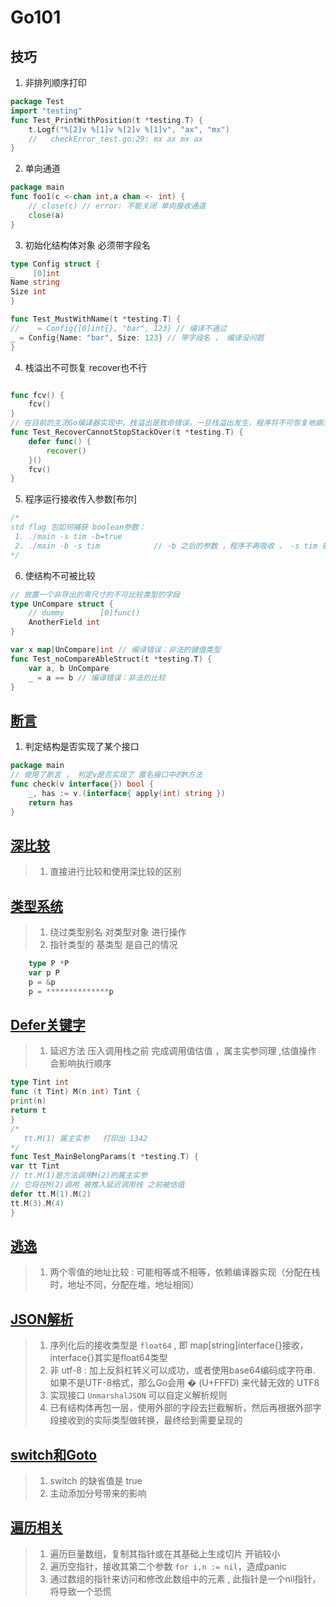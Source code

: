 # Go101

## 技巧
 1. 非排列顺序打印
```go
package Test
import "testing"
func Test_PrintWithPosition(t *testing.T) {
	t.Logf("%[2]v %[1]v %[2]v %[1]v", "ax", "mx")
	//   checkError_test.go:29: mx ax mx ax
}
```

2. 单向通道 
```go
package main
func foo1(c <-chan int,a chan <- int) {
	// close(c) // error: 不能关闭 单向接收通道
	close(a) 
}
```
3. 初始化结构体对象 必须带字段名
```go
type Config struct {
_    [0]int
Name string
Size int
}

func Test_MustWithName(t *testing.T) {
//	_ = Config{[0]int{}, "bar", 123} // 编译不通过
_ = Config{Name: "bar", Size: 123} // 带字段名 ， 编译没问题
}

```
4. 栈溢出不可恢复 recover也不行
```go

func fcv() {
	fcv()
}
// 在目前的主流Go编译器实现中，栈溢出是致命错误。一旦栈溢出发生，程序将不可恢复地崩溃
func Test_RecoverCannotStopStackOver(t *testing.T) {
	defer func() {
		recover()
	}()
	fcv()
}

```
5. 程序运行接收传入参数[布尔]
```go
/*
std flag 包如何捕获 boolean参数：
 1. ./main -s tim -b=true
 2. ./main -b -s tim            // -b 之后的参数 ，程序不再吸收 ， -s tim 被去掉
*/
```
6. 使结构不可被比较
```go
// 放置一个非导出的零尺寸的不可比较类型的字段
type UnCompare struct {
	// dummy        [0]func()
	AnotherField int
}

var x map[UnCompare]int // 编译错误：非法的键值类型
func Test_noCompareAbleStruct(t *testing.T) {
	var a, b UnCompare
	_ = a == b // 编译错误：非法的比较
}
```

## [断言](./Assertion) 
 1. 判定结构是否实现了某个接口
```go
package main
// 使用了断言 ， 判定v是否实现了 匿名接口中的M方法
func check(v interface{}) bool {
	_, has := v.(interface{ apply(int) string })
	return has
}
```
 

 
## [深比较](./DeepEqual)
> 1. 直接进行比较和使用深比较的区别

## [类型系统](./TypeSystem)
> 1. 绕过类型别名 对类型对象 进行操作
> 2.  指针类型的 基类型 是自己的情况
```go
	type P *P
	var p P
	p = &p
	p = **************p
```

## [Defer关键字](./Defer)
>  1. 延迟方法 压入调用栈之前 完成调用值估值 ，属主实参同理 ,估值操作 会影响执行顺序
```go
type Tint int
func (t Tint) M(n int) Tint {
print(n)
return t
}
/*
   tt.M(1) 属主实参   打印出 1342
*/
func Test_MainBelongParams(t *testing.T) {
var tt Tint
// tt.M(1)是方法调用M(2)的属主实参
// 它将在M(2)调用 被推入延迟调用栈 之前被估值
defer tt.M(1).M(2)
tt.M(3).M(4)
}
```

## [逃逸](./Escape)
> 1. 两个零值的地址比较 : 可能相等或不相等，依赖编译器实现（分配在栈时，地址不同，分配在堆，地址相同）
 
## [JSON解析](./Json)
> 1. 序列化后的接收类型是 `float64` ,  即 map[string]interface{}接收，interface{}其实是float64类型
> 2. 非 utf-8 : 加上反斜杠转义可以成功，或者使用base64编码成字符串. 如果不是UTF-8格式，那么Go会用 � (U+FFFD) 来代替无效的 UTF8
> 3. 实现接口 `UnmarshalJSON` 可以自定义解析规则
> 4. 已有结构体再包一层，使用外部的字段去拦截解析，然后再根据外部字段接收到的实际类型做转换，最终给到需要呈现的

## [switch和Goto](./SwitchAndGoto)
> 1. switch 的缺省值是 true
> 2. 主动添加分号带来的影响

## [遍历相关](./Range)
> 1. 遍历巨量数组，复制其指针或在其基础上生成切片  开销较小
> 2. 遍历空指针，接收其第二个参数 `for i,n := nil`，造成panic
> 3. 通过数组的指针来访问和修改此数组中的元素 , 此指针是一个nil指针，将导致一个恐慌